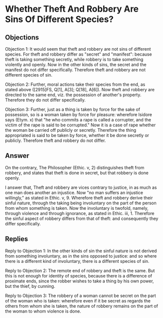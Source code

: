 # Whether Theft And Robbery Are Sins Of Different Species?

## Objections

Objection 1: It would seem that theft and robbery are not sins of different species. For theft and robbery differ as "secret" and "manifest": because theft is taking something secretly, while robbery is to take something violently and openly. Now in the other kinds of sins, the secret and the manifest do not differ specifically. Therefore theft and robbery are not different species of sin.

Objection 2: Further, moral actions take their species from the end, as stated above ([2915]FS, Q[1], A[3]; Q[18], A[6]). Now theft and robbery are directed to the same end, viz. the possession of another's property. Therefore they do not differ specifically.

Objection 3: Further, just as a thing is taken by force for the sake of possession, so is a woman taken by force for pleasure: wherefore Isidore says (Etym. x) that "he who commits a rape is called a corrupter, and the victim of the rape is said to be corrupted." Now it is a case of rape whether the woman be carried off publicly or secretly. Therefore the thing appropriated is said to be taken by force, whether it be done secretly or publicly. Therefore theft and robbery do not differ.

## Answer

On the contrary, The Philosopher (Ethic. v, 2) distinguishes theft from robbery, and states that theft is done in secret, but that robbery is done openly.

I answer that, Theft and robbery are vices contrary to justice, in as much as one man does another an injustice. Now "no man suffers an injustice willingly," as stated in Ethic. v, 9. Wherefore theft and robbery derive their sinful nature, through the taking being involuntary on the part of the person from whom something is taken. Now the involuntary is twofold, namely, through violence and through ignorance, as stated in Ethic. iii, 1. Therefore the sinful aspect of robbery differs from that of theft: and consequently they differ specifically.

## Replies

Reply to Objection 1: In the other kinds of sin the sinful nature is not derived from something involuntary, as in the sins opposed to justice: and so where there is a different kind of involuntary, there is a different species of sin.

Reply to Objection 2: The remote end of robbery and theft is the same. But this is not enough for identity of species, because there is a difference of proximate ends, since the robber wishes to take a thing by his own power, but the thief, by cunning.

Reply to Objection 3: The robbery of a woman cannot be secret on the part of the woman who is taken: wherefore even if it be secret as regards the others from whom she is taken, the nature of robbery remains on the part of the woman to whom violence is done.